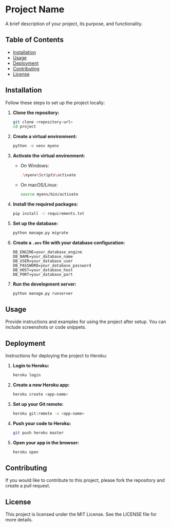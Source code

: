 # Project Name

A brief description of your project, its purpose, and functionality.

## Table of Contents

- [Installation](#installation)
- [Usage](#usage)
- [Deployment](#deployment)
- [Contributing](#contributing)
- [License](#license)

## Installation

Follow these steps to set up the project locally:

1. **Clone the repository:**

   ```bash
   git clone <repository-url>
   cd project
   ```

2. **Create a virtual environment:**

   ```bash
   python -m venv myenv
   ```

3. **Activate the virtual environment:**

   - On Windows:
     ```bash
     .\myenv\Scripts\activate
     ```
   - On macOS/Linux:
     ```bash
     source myenv/bin/activate
     ```

4. **Install the required packages:**

   ```bash
   pip install -r requirements.txt
   ```

5. **Set up the database:**

   ```bash
   python manage.py migrate
   ```

6. **Create a `.env` file with your database configuration:**

   ```plaintext
   DB_ENGINE=your_database_engine
   DB_NAME=your_database_name
   DB_USER=your_database_user
   DB_PASSWORD=your_database_password
   DB_HOST=your_database_host
   DB_PORT=your_database_port
   ```

7. **Run the development server:**

   ```bash
   python manage.py runserver
   ```

## Usage

Provide instructions and examples for using the project after setup. You can include screenshots or code snippets.

## Deployment

Instructions for deploying the project to Heroku:

1. **Login to Heroku:**

   ```bash
   heroku login
   ```

2. **Create a new Heroku app:**

   ```bash
   heroku create <app-name>
   ```

3. **Set up your Git remote:**

   ```bash
   heroku git:remote -a <app-name>
   ```

4. **Push your code to Heroku:**

   ```bash
   git push heroku master
   ```

5. **Open your app in the browser:**

   ```bash
   heroku open
   ```

## Contributing

If you would like to contribute to this project, please fork the repository and create a pull request. 

## License

This project is licensed under the MIT License. See the LICENSE file for more details.
